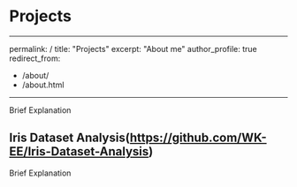 # Projects

---
permalink: /
title: "Projects"
excerpt: "About me"
author_profile: true
redirect_from: 
  - /about/
  - /about.html
---



Brief Explanation





## Iris Dataset Analysis(https://github.com/WK-EE/Iris-Dataset-Analysis)

Brief Explanation




